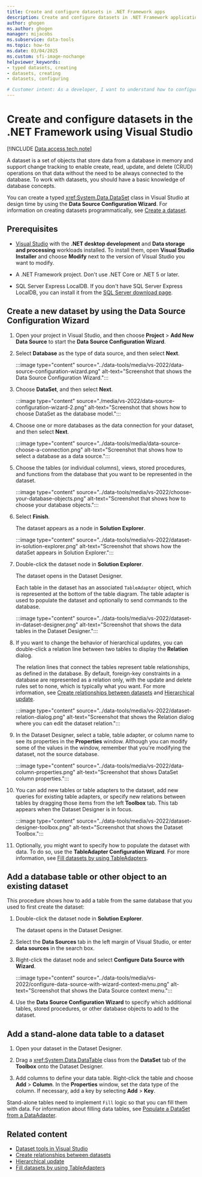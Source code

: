 ```yaml
---
title: Create and configure datasets in .NET Framework apps
description: Create and configure datasets in .NET Framework applications with ADO.NET in Visual Studio and the Data Source Configuration Wizard.
author: ghogen
ms.author: ghogen
manager: mijacobs
ms.subservice: data-tools
ms.topic: how-to
ms.date: 03/04/2025
ms.custom: sfi-image-nochange
helpviewer_keywords:
- typed datasets, creating
- datasets, creating
- datasets, configuring

# Customer intent: As a developer, I want to understand how to configure datasets in .NET Framework apps so that my apps will support database operations without needing to be always connected to the database.
---
```


# Create and configure datasets in the .NET Framework using Visual Studio

[!INCLUDE [Data access tech note](./includes/data-technology-note.md)]

A dataset is a set of objects that store data from a database in memory and support change tracking to enable create, read, update, and delete (CRUD) operations on that data without the need to be always connected to the database. To work with datasets, you should have a basic knowledge of database concepts.

You can create a typed <xref:System.Data.DataSet> class in Visual Studio at design time by using the **Data Source Configuration Wizard**. For information on creating datasets programmatically, see [Create a dataset](/dotnet/framework/data/adonet/dataset-datatable-dataview/creating-a-dataset).

## Prerequisites

- [Visual Studio](https://visualstudio.microsoft.com/downloads/?cid=learn-onpage-download-cta) with the **.NET desktop development** and **Data storage and processing** workloads installed. To install them, open **Visual Studio Installer** and choose **Modify** next to the version of Visual Studio you want to modify.

- A .NET Framework project. Don't use .NET Core or .NET 5 or later.

- SQL Server Express LocalDB. If you don't have SQL Server Express LocalDB, you can install it from the [SQL Server download page](https://www.microsoft.com/sql-server/sql-server-downloads).

## Create a new dataset by using the Data Source Configuration Wizard

1. Open your project in Visual Studio, and then choose **Project** > **Add New Data Source** to start the **Data Source Configuration Wizard**.

1. Select **Database** as the type of data source, and then select **Next**.

     :::image type="content" source="../data-tools/media/vs-2022/data-source-configuration-wizard.png" alt-text="Screenshot that shows the Data Source Configuration Wizard.":::

1. Choose **DataSet**, and then select **Next**.

     :::image type="content" source="./media/vs-2022/data-source-configuration-wizard-2.png" alt-text="Screenshot that shows how to choose DataSet as the database model.":::

1. Choose one or more databases as the data connection for your dataset, and then select **Next**.

     :::image type="content" source="../data-tools/media/data-source-choose-a-connection.png" alt-text="Screenshot that shows how to select a database as a data source.":::

1. Choose the tables (or individual columns), views, stored procedures, and functions from the database that you want to be represented in the dataset.

     :::image type="content" source="../data-tools/media/vs-2022/choose-your-database-objects.png" alt-text="Screenshot that shows how to choose your database objects.":::

1. Select **Finish**.

   The dataset appears as a node in **Solution Explorer**.

   :::image type="content" source="../data-tools/media/vs-2022/dataset-in-solution-explorer.png" alt-text="Screenshot that shows how the dataSet appears in Solution Explorer.":::

1. Double-click the dataset node in **Solution Explorer**.

   The dataset opens in the Dataset Designer.

   Each table in the dataset has an associated `TableAdapter` object, which is represented at the bottom of the table diagram. The table adapter is used to populate the dataset and optionally to send commands to the database.

   :::image type="content" source="../data-tools/media/vs-2022/dataset-in-dataset-designer.png" alt-text="Screenshot that shows the data tables in the Dataset Designer.":::

1. If you want to change the behavior of hierarchical updates, you can double-click a relation line between two tables to display the **Relation** dialog.

   The relation lines that connect the tables represent table relationships, as defined in the database. By default, foreign-key constraints in a database are represented as a relation only, with the update and delete rules set to none, which is typically what you want. For more information, see [Create relationships between datasets](../data-tools/relationships-in-datasets.md) and [Hierarchical update](../data-tools/hierarchical-update.md).

     :::image type="content" source="../data-tools/media/vs-2022/dataset-relation-dialog.png" alt-text="Screenshot that shows the Relation dialog where you can edit the dataset relation.":::

1. In the Dataset Designer, select a table, table adapter, or column name to see its properties in the **Properties** window. Although you can modify some of the values in the window, remember that you're modifying the dataset, not the source database.

     :::image type="content" source="../data-tools/media/vs-2022/data-column-properties.png" alt-text="Screenshot that shows DataSet column properties.":::

1. You can add new tables or table adapters to the dataset, add new queries for existing table adapters, or specify new relations between tables by dragging those items from the left **Toolbox** tab. This tab appears when the Dataset Designer is in focus.

     :::image type="content" source="../data-tools/media/vs-2022/dataset-designer-toolbox.png" alt-text="Screenshot that shows the Dataset Toolbox.":::

1. Optionally, you might want to specify how to populate the dataset with data. To do so, use the **TableAdapter Configuration Wizard**. For more information, see [Fill datasets by using TableAdapters](../data-tools/fill-datasets-by-using-tableadapters.md).

## Add a database table or other object to an existing dataset

This procedure shows how to add a table from the same database that you used to first create the dataset:

1. Double-click the dataset node in **Solution Explorer**.

   The dataset opens in the Dataset Designer.

1. Select the **Data Sources** tab in the left margin of Visual Studio, or enter **data sources** in the search box.

1. Right-click the dataset node and select **Configure Data Source with Wizard**.

     :::image type="content" source="../data-tools/media/vs-2022/configure-data-source-with-wizard-context-menu.png" alt-text="Screenshot that shows the Data Source context menu.":::

1. Use the **Data Source Configuration Wizard** to specify which additional tables, stored procedures, or other database objects to add to the dataset.

## Add a stand-alone data table to a dataset

1. Open your dataset in the Dataset Designer.

1. Drag a <xref:System.Data.DataTable> class from the **DataSet** tab of the **Toolbox** onto the Dataset Designer.

1. Add columns to define your data table. Right-click the table and choose **Add** > **Column**. In the **Properties** window, set the data type of the column. If necessary, add a key by selecting **Add** > **Key**.

Stand-alone tables need to implement `Fill` logic so that you can fill them with data. For information about filling data tables, see [Populate a DataSet from a DataAdapter](/dotnet/framework/data/adonet/populating-a-dataset-from-a-dataadapter).

## Related content

- [Dataset tools in Visual Studio](../data-tools/dataset-tools-in-visual-studio.md)
- [Create relationships between datasets](../data-tools/relationships-in-datasets.md)
- [Hierarchical update](../data-tools/hierarchical-update.md)
- [Fill datasets by using TableAdapters](../data-tools/fill-datasets-by-using-tableadapters.md)
